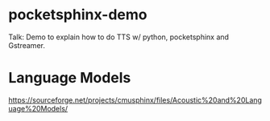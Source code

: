 # pocketsphinx-demo
Talk: Demo to explain how to do TTS w/ python, pocketsphinx and Gstreamer.


# Language Models

https://sourceforge.net/projects/cmusphinx/files/Acoustic%20and%20Language%20Models/
